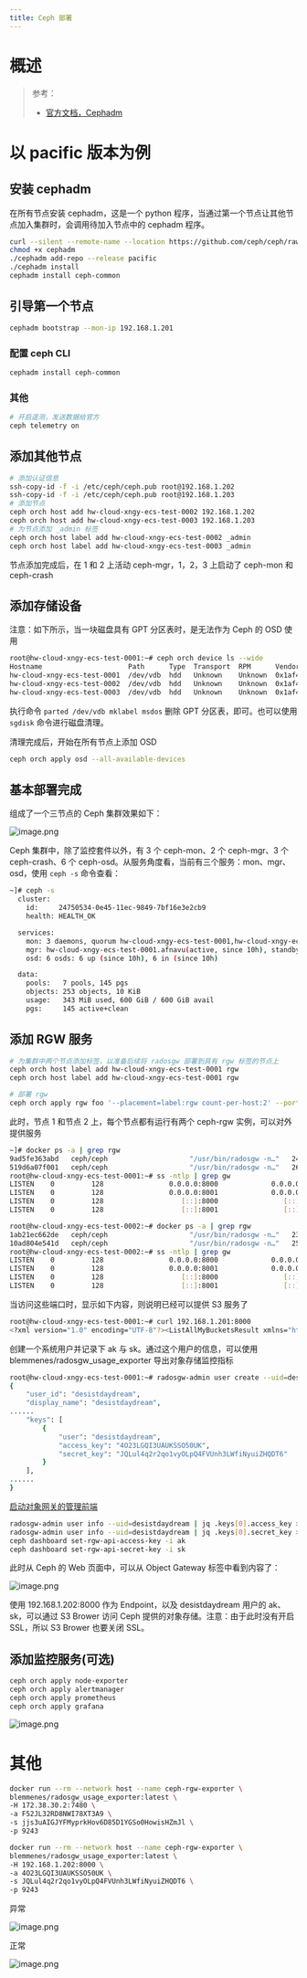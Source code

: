 ```yaml
---
title: Ceph 部署
---
```


# 概述

> 参考：
>
> - [官方文档，Cephadm](https://docs.ceph.com/en/latest/cephadm/)

# 以 pacific 版本为例

## 安装 cephadm

在所有节点安装 cephadm，这是一个 python 程序，当通过第一个节点让其他节点加入集群时，会调用待加入节点中的 cephadm 程序。

```bash
curl --silent --remote-name --location https://github.com/ceph/ceph/raw/pacific/src/cephadm/cephadm
chmod +x cephadm
./cephadm add-repo --release pacific
./cephadm install
cephadm install ceph-common
```

## 引导第一个节点

```bash
cephadm bootstrap --mon-ip 192.168.1.201
```

### 配置 ceph CLI

```bash
cephadm install ceph-common
```

### 其他

```bash
# 开启遥测，发送数据给官方
ceph telemetry on
```

## 添加其他节点

```bash
# 添加认证信息
ssh-copy-id -f -i /etc/ceph/ceph.pub root@192.168.1.202
ssh-copy-id -f -i /etc/ceph/ceph.pub root@192.168.1.203
# 添加节点
ceph orch host add hw-cloud-xngy-ecs-test-0002 192.168.1.202
ceph orch host add hw-cloud-xngy-ecs-test-0003 192.168.1.203
# 为节点添加 _admin 标签
ceph orch host label add hw-cloud-xngy-ecs-test-0002 _admin
ceph orch host label add hw-cloud-xngy-ecs-test-0003 _admin
```

节点添加完成后，在 1 和 2 上活动 ceph-mgr，1，2，3 上启动了 ceph-mon 和 ceph-crash

## 添加存储设备

注意：如下所示，当一块磁盘具有 GPT 分区表时，是无法作为 Ceph 的 OSD 使用

```bash
root@hw-cloud-xngy-ecs-test-0001:~# ceph orch device ls --wide
Hostname                     Path      Type  Transport  RPM      Vendor  Model  Serial                Size   Health   Ident  Fault  Available  Reject Reasons
hw-cloud-xngy-ecs-test-0001  /dev/vdb  hdd   Unknown    Unknown  0x1af4  N/A    4afb2ab1-9244-45bf-a   107G  Unknown  N/A    N/A    No         Has GPT headers
hw-cloud-xngy-ecs-test-0002  /dev/vdb  hdd   Unknown    Unknown  0x1af4  N/A    74321443-d05c-4803-9   107G  Unknown  N/A    N/A    No         Has GPT headers
hw-cloud-xngy-ecs-test-0003  /dev/vdb  hdd   Unknown    Unknown  0x1af4  N/A    f9c0ddbb-7ede-4958-8   107G  Unknown  N/A    N/A    No         Has GPT headers
```

执行命令 `parted /dev/vdb mklabel msdos` 删除 GPT 分区表，即可。也可以使用 `sgdisk` 命令进行磁盘清理。

清理完成后，开始在所有节点上添加 OSD

```bash
ceph orch apply osd --all-available-devices
```

## 基本部署完成

组成了一个三节点的 Ceph 集群效果如下：

![image.png](https://notes-learning.oss-cn-beijing.aliyuncs.com/sx1zt0/1630850693982-c0ecf1f3-1f37-4f61-8b7c-84c1447ac04f.png)

Ceph 集群中，除了监控套件以外，有 3 个 ceph-mon、2 个 ceph-mgr、3 个 ceph-crash、6 个 ceph-osd。从服务角度看，当前有三个服务：mon、mgr、osd，使用 `ceph -s` 命令查看：

```bash
~]# ceph -s
  cluster:
    id:     24750534-0e45-11ec-9849-7bf16e3e2cb9
    health: HEALTH_OK

  services:
    mon: 3 daemons, quorum hw-cloud-xngy-ecs-test-0001,hw-cloud-xngy-ecs-test-0002,hw-cloud-xngy-ecs-test-0003 (age 10h)
    mgr: hw-cloud-xngy-ecs-test-0001.afnavu(active, since 10h), standbys: hw-cloud-xngy-ecs-test-0002.jucqwq
    osd: 6 osds: 6 up (since 10h), 6 in (since 10h)

  data:
    pools:   7 pools, 145 pgs
    objects: 253 objects, 10 KiB
    usage:   343 MiB used, 600 GiB / 600 GiB avail
    pgs:     145 active+clean

```

## 添加 RGW 服务

```bash
# 为集群中两个节点添加标签，以准备后续将 radosgw 部署到具有 rgw 标签的节点上
ceph orch host label add hw-cloud-xngy-ecs-test-0001 rgw
ceph orch host label add hw-cloud-xngy-ecs-test-0001 rgw

# 部署 rgw
ceph orch apply rgw foo '--placement=label:rgw count-per-host:2' --port=8000

```

此时，节点 1 和节点 2 上，每个节点都有运行有两个 ceph-rgw 实例，可以对外提供服务

```bash
~]# docker ps -a | grep rgw
9ad5fe363abd   ceph/ceph                    "/usr/bin/radosgw -n…"   24 seconds ago   Up 24 seconds             ceph-24750534-0e45-11ec-9849-7bf16e3e2cb9-rgw.foo.hw-cloud-xngy-ecs-test-0001.rqcvxl
519d6a07f001   ceph/ceph                    "/usr/bin/radosgw -n…"   26 seconds ago   Up 26 seconds             ceph-24750534-0e45-11ec-9849-7bf16e3e2cb9-rgw.foo.hw-cloud-xngy-ecs-test-0001.hsjpqq
root@hw-cloud-xngy-ecs-test-0001:~# ss -ntlp | grep gw
LISTEN    0         128                0.0.0.0:8000             0.0.0.0:*        users:(("radosgw",pid=16598,fd=57))
LISTEN    0         128                0.0.0.0:8001             0.0.0.0:*        users:(("radosgw",pid=17447,fd=57))
LISTEN    0         128                   [::]:8000                [::]:*        users:(("radosgw",pid=16598,fd=58))
LISTEN    0         128                   [::]:8001                [::]:*        users:(("radosgw",pid=17447,fd=58))

root@hw-cloud-xngy-ecs-test-0002:~# docker ps -a | grep rgw
1ab21ec662de   ceph/ceph                    "/usr/bin/radosgw -n…"   23 seconds ago   Up 23 seconds             ceph-24750534-0e45-11ec-9849-7bf16e3e2cb9-rgw.foo.hw-cloud-xngy-ecs-test-0002.zsrkkp
10ad804e541d   ceph/ceph                    "/usr/bin/radosgw -n…"   25 seconds ago   Up 25 seconds             ceph-24750534-0e45-11ec-9849-7bf16e3e2cb9-rgw.foo.hw-cloud-xngy-ecs-test-0002.giyyjf
root@hw-cloud-xngy-ecs-test-0002:~# ss -ntlp | grep gw
LISTEN    0         128                0.0.0.0:8000             0.0.0.0:*        users:(("radosgw",pid=14294,fd=57))
LISTEN    0         128                0.0.0.0:8001             0.0.0.0:*        users:(("radosgw",pid=15152,fd=57))
LISTEN    0         128                   [::]:8000                [::]:*        users:(("radosgw",pid=14294,fd=58))
LISTEN    0         128                   [::]:8001                [::]:*        users:(("radosgw",pid=15152,fd=58))
```

当访问这些端口时，显示如下内容，则说明已经可以提供 S3 服务了

```bash
root@hw-cloud-xngy-ecs-test-0001:~# curl 192.168.1.201:8000
<?xml version="1.0" encoding="UTF-8"?><ListAllMyBucketsResult xmlns="http://s3.amazonaws.com/doc/2006-03-01/"><Owner><ID>anonymous</ID><DisplayName></DisplayName></Owner><Buckets></Buckets></ListAllMyBucketsResult>
```

创建一个系统用户并记录下 ak 与 sk。通过这个用户的信息，可以使用 blemmenes/radosgw_usage_exporter 导出对象存储监控指标

```bash
root@hw-cloud-xngy-ecs-test-0001:~# radosgw-admin user create --uid=desistdaydream --display-name=desistdaydream --system
{
    "user_id": "desistdaydream",
    "display_name": "desistdaydream",
......
    "keys": [
        {
            "user": "desistdaydream",
            "access_key": "4O23LGQI3UAUKSSO50UK",
            "secret_key": "JQLul4q2r2qo1vyOLpQ4FVUnh3LWfiNyuiZHQDT6"
        }
    ],
......
}

```

[启动对象网关的管理前端](https://docs.ceph.com/en/pacific/mgr/dashboard/#enabling-the-object-gateway-management-frontend)

```bash
radosgw-admin user info --uid=desistdaydream | jq .keys[0].access_key > ak
radosgw-admin user info --uid=desistdaydream | jq .keys[0].secret_key > sk
ceph dashboard set-rgw-api-access-key -i ak
ceph dashboard set-rgw-api-secret-key -i sk
```

此时从 Ceph 的 Web 页面中，可以从 Object Gateway 标签中看到内容了：

![image.png](https://notes-learning.oss-cn-beijing.aliyuncs.com/sx1zt0/1630856235488-d2d2e334-a0a9-4d41-aa17-06522f30d11a.png)

使用 192.168.1.202:8000 作为 Endpoint，以及 desistdaydream 用户的 ak、sk，可以通过 S3 Brower 访问 Ceph 提供的对象存储。注意：由于此时没有开启 SSL，所以 S3 Brower 也要关闭 SSL。

## 添加监控服务(可选)

```bash
ceph orch apply node-exporter
ceph orch apply alertmanager
ceph orch apply prometheus
ceph orch apply grafana
```

![image.png](https://notes-learning.oss-cn-beijing.aliyuncs.com/sx1zt0/1630835511543-fb85907a-97d5-4f99-80d5-2214a0236810.png)

# 其他

```bash
docker run --rm --network host --name ceph-rgw-exporter \
blemmenes/radosgw_usage_exporter:latest \
-H 172.38.30.2:7480 \
-a F52JL32RD8NWI78XT3A9 \
-s jjs3uAIGJYFMyprkHov6D85D1YGSo0HowisHZmJl \
-p 9243
```

```bash
docker run --rm --network host --name ceph-rgw-exporter \
blemmenes/radosgw_usage_exporter:latest \
-H 192.168.1.202:8000 \
-a 4O23LGQI3UAUKSSO50UK \
-s JQLul4q2r2qo1vyOLpQ4FVUnh3LWfiNyuiZHQDT6 \
-p 9243
```

异常

![image.png](https://notes-learning.oss-cn-beijing.aliyuncs.com/sx1zt0/1630750629528-40ac128e-4c7c-4ccf-9aa4-d64741aae089.png)

正常

![image.png](https://notes-learning.oss-cn-beijing.aliyuncs.com/sx1zt0/1630835261055-137daaea-90de-4045-a62f-5a0e28077860.png)
